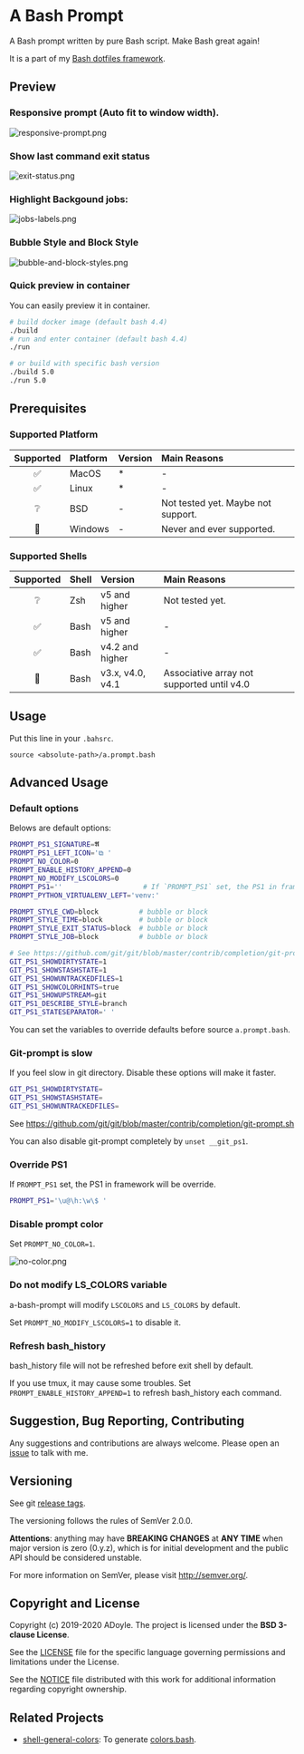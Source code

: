 # A Bash Prompt

A Bash prompt written by pure Bash script. Make Bash great again!

It is a part of my [Bash dotfiles framework](https://github.com/adoyle-h/dotfiles).

## Preview

### Responsive prompt (Auto fit to window width).

![responsive-prompt.png](https://media.githubusercontent.com/media/adoyle-h/_imgs/master/github/a-bash-prompt/responsive-prompt.png)

### Show last command exit status

![exit-status.png](https://media.githubusercontent.com/media/adoyle-h/_imgs/master/github/a-bash-prompt/exit-status.png)

### Highlight Backgound jobs:

![jobs-labels.png](https://media.githubusercontent.com/media/adoyle-h/_imgs/master/github/a-bash-prompt/jobs-labels.png)

### Bubble Style and Block Style

![bubble-and-block-styles.png](https://media.githubusercontent.com/media/adoyle-h/_imgs/master/github/a-bash-prompt/bubble-and-block-styles.png)

### Quick preview in container

You can easily preview it in container.

```sh
# build docker image (default bash 4.4)
./build
# run and enter container (default bash 4.4)
./run

# or build with specific bash version
./build 5.0
./run 5.0
```

## Prerequisites

### Supported Platform

| Supported | Platform | Version | Main Reasons                       |
|:---------:|:---------|:--------|:-----------------------------------|
|     ✅    | MacOS    | *       | -                                  |
|     ✅    | Linux    | *       | -                                  |
|     ❔    | BSD      | -       | Not tested yet. Maybe not support. |
|     🚫    | Windows  | -       | Never and ever supported.          |

### Supported Shells

| Supported | Shell | Version          | Main Reasons                                |
|:---------:|:------|:-----------------|:--------------------------------------------|
|     ❔    | Zsh   | v5 and higher    | Not tested yet.                             |
|     ✅    | Bash  | v5 and higher    | -                                           |
|     ✅    | Bash  | v4.2 and higher  | -                                           |
|     🚫    | Bash  | v3.x, v4.0, v4.1 | Associative array not supported  until v4.0 |

## Usage

Put this line in your `.bahsrc`.

`source <absolute-path>/a.prompt.bash`

## Advanced Usage

### Default options

Belows are default options:

```sh
PROMPT_PS1_SIGNATURE=𝕬
PROMPT_PS1_LEFT_ICON='⧉ '
PROMPT_NO_COLOR=0
PROMPT_ENABLE_HISTORY_APPEND=0
PROMPT_NO_MODIFY_LSCOLORS=0
PROMPT_PS1=''                    # If `PROMPT_PS1` set, the PS1 in framework will be override.
PROMPT_PYTHON_VIRTUALENV_LEFT='venv:'

PROMPT_STYLE_CWD=block          # bubble or block
PROMPT_STYLE_TIME=block         # bubble or block
PROMPT_STYLE_EXIT_STATUS=block  # bubble or block
PROMPT_STYLE_JOB=block          # bubble or block

# See https://github.com/git/git/blob/master/contrib/completion/git-prompt.sh
GIT_PS1_SHOWDIRTYSTATE=1
GIT_PS1_SHOWSTASHSTATE=1
GIT_PS1_SHOWUNTRACKEDFILES=1
GIT_PS1_SHOWCOLORHINTS=true
GIT_PS1_SHOWUPSTREAM=git
GIT_PS1_DESCRIBE_STYLE=branch
GIT_PS1_STATESEPARATOR=' '
```

You can set the variables to override defaults before source `a.prompt.bash`.

### Git-prompt is slow

If you feel slow in git directory. Disable these options will make it faster.

```sh
GIT_PS1_SHOWDIRTYSTATE=
GIT_PS1_SHOWSTASHSTATE=
GIT_PS1_SHOWUNTRACKEDFILES=
```

See https://github.com/git/git/blob/master/contrib/completion/git-prompt.sh

You can also disable git-prompt completely by `unset __git_ps1`.

### Override PS1

If `PROMPT_PS1` set, the PS1 in framework will be override.

```sh
PROMPT_PS1='\u@\h:\w\$ '
```

### Disable prompt color

Set `PROMPT_NO_COLOR=1`.

![no-color.png](https://media.githubusercontent.com/media/adoyle-h/_imgs/master/github/a-bash-prompt/no-color.png)

### Do not modify LS_COLORS variable

a-bash-prompt will modify `LSCOLORS` and `LS_COLORS` by default.

Set `PROMPT_NO_MODIFY_LSCOLORS=1` to disable it.

### Refresh bash_history

bash_history file will not be refreshed before exit shell by default.

If you use tmux, it may cause some troubles.
Set `PROMPT_ENABLE_HISTORY_APPEND=1` to refresh bash_history each command.

## Suggestion, Bug Reporting, Contributing

Any suggestions and contributions are always welcome. Please open an [issue][] to talk with me.

## Versioning

See git [release tags][].

The versioning follows the rules of SemVer 2.0.0.

**Attentions**: anything may have **BREAKING CHANGES** at **ANY TIME** when major version is zero (0.y.z), which is for initial development and the public API should be considered unstable.

For more information on SemVer, please visit http://semver.org/.

## Copyright and License

Copyright (c) 2019-2020 ADoyle. The project is licensed under the **BSD 3-clause License**.

See the [LICENSE][] file for the specific language governing permissions and limitations under the License.

See the [NOTICE][] file distributed with this work for additional information regarding copyright ownership.

## Related Projects

- [shell-general-colors](https://github.com/adoyle-h/shell-general-colors): To generate [colors.bash](./colors.bash).

<!-- links -->

[issue]: https://github.com/adoyle-h/a-bash-prompt/issues
[release tags]: https://github.com/adoyle-h/a-bash-prompt/releases
[LICENSE]: ./LICENSE
[NOTICE]: ./NOTICE
